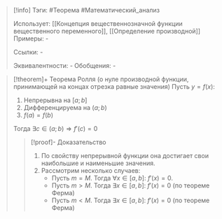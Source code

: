 > [!info]
> Тэги: #Теорема #Математический_анализ   
> 
> Использует: [[Концепция вещественнозначной функции вещественного переменного]], [[Определение производной]]
> Примеры: *-*
> 
> Ссылки: *-*
> 
> Эквивалентности: *-*
> Обобщения: *-*

> [!theorem]+ Теорема Ролля (о нуле производной функции, принимающей на концах отрезка равные значения)
> Пусть $y = f(x)$:
> 1. Непрерывна на $[a; b]$
> 2. Дифференцируема на $(a;b)$
> 3. $f(a)=f(b)$
> 
> Тогда $\exists c\in(a;b) \Rightarrow f'(c) = 0$
> > [!proof]- Доказательство
> > 1. По свойству непрерывной функции она достигает свои наибольшие и наименьшие значения. 
> > 2. Рассмотрим несколько случаев:
> > 	* Пусть $m = M$. Тогда $\forall x \in [a,b]: \ f'(x) = 0$.
> > 	* Пусть $m > M$. Тогда $\exists x \in [a,b]: \ f'(x) = 0$ (по теореме Ферма)
> > 	* Пусть $m < M$. Тогда $\exists x \in [a,b]: \ f'(x) = 0$ (по теореме Ферма)
